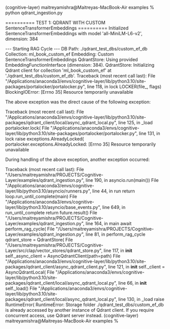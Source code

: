 (cognitive-layer) maitreyamishra@Maitreyas-MacBook-Air examples % python qdrant_ingestion.py


========== TEST 1: QDRANT WITH CUSTOM SentenceTransformerEmbeddings ==========
Initialized SentenceTransformerEmbeddings with model 'all-MiniLM-L6-v2', dimension: 384

--- Starting RAG Cycle ---
DB Path: ./qdrant_test_dbs/custom_ef_db
Collection: ml_book_custom_ef
Embedding: Custom SentenceTransformerEmbeddings
QdrantStore: Using provided EmbeddingFunctionInterface (dimension: 384).
QdrantStore: Initializing Qdrant client for collection 'ml_book_custom_ef' at './qdrant_test_dbs/custom_ef_db'.
Traceback (most recent call last):
  File "/Applications/anaconda3/envs/cognitive-layer/lib/python3.10/site-packages/portalocker/portalocker.py", line 118, in lock
    LOCKER(file_, flags)
BlockingIOError: [Errno 35] Resource temporarily unavailable

The above exception was the direct cause of the following exception:

Traceback (most recent call last):
  File "/Applications/anaconda3/envs/cognitive-layer/lib/python3.10/site-packages/qdrant_client/local/async_qdrant_local.py", line 125, in _load
    portalocker.lock(
  File "/Applications/anaconda3/envs/cognitive-layer/lib/python3.10/site-packages/portalocker/portalocker.py", line 131, in lock
    raise exceptions.AlreadyLocked(
portalocker.exceptions.AlreadyLocked: [Errno 35] Resource temporarily unavailable

During handling of the above exception, another exception occurred:

Traceback (most recent call last):
  File "/Users/maitreyamishra/PROJECTS/Cognitive-Layer/examples/qdrant_ingestion.py", line 190, in <module>
    asyncio.run(main())
  File "/Applications/anaconda3/envs/cognitive-layer/lib/python3.10/asyncio/runners.py", line 44, in run
    return loop.run_until_complete(main)
  File "/Applications/anaconda3/envs/cognitive-layer/lib/python3.10/asyncio/base_events.py", line 649, in run_until_complete
    return future.result()
  File "/Users/maitreyamishra/PROJECTS/Cognitive-Layer/examples/qdrant_ingestion.py", line 164, in main
    await perform_rag_cycle(
  File "/Users/maitreyamishra/PROJECTS/Cognitive-Layer/examples/qdrant_ingestion.py", line 81, in perform_rag_cycle
    qdrant_store = QdrantStore(
  File "/Users/maitreyamishra/PROJECTS/Cognitive-Layer/src/clap/vector_stores/qdrant_store.py", line 117, in __init__
    self._async_client = AsyncQdrantClient(path=path)
  File "/Applications/anaconda3/envs/cognitive-layer/lib/python3.10/site-packages/qdrant_client/async_qdrant_client.py", line 121, in __init__
    self._client = AsyncQdrantLocal(
  File "/Applications/anaconda3/envs/cognitive-layer/lib/python3.10/site-packages/qdrant_client/local/async_qdrant_local.py", line 66, in __init__
    self._load()
  File "/Applications/anaconda3/envs/cognitive-layer/lib/python3.10/site-packages/qdrant_client/local/async_qdrant_local.py", line 130, in _load
    raise RuntimeError(
RuntimeError: Storage folder ./qdrant_test_dbs/custom_ef_db is already accessed by another instance of Qdrant client. If you require concurrent access, use Qdrant server instead.
(cognitive-layer) maitreyamishra@Maitreyas-MacBook-Air examples % 

